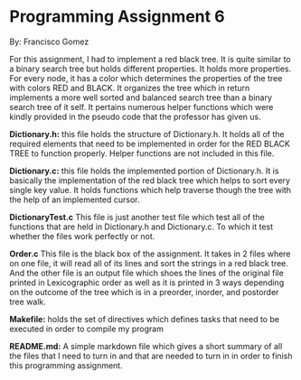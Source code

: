 # Programming Assignment 6

By: Francisco Gomez

For this assignment, I had to implement a red black tree. It is quite similar to a binary search tree
but holds different properties. It holds more properties. For every node, it has a color which determines
the properties of the tree with colors RED and BLACK. It organizes the tree which in return implements
a more well sorted and balanced search tree than a binary search tree of it self. It pertains numerous 
helper functions which were kindly provided in the pseudo code that the professor has given us. 

__Dictionary.h:__ this file holds the structure of Dictionary.h. It holds all of the required elements that
need to be implemented in order for the RED BLACK TREE to function properly. Helper functions are not 
included in this file.

__Dictionary.c:__ this file holds the implemented portion of Dictionary.h. It is basically the 
implementation of the red black tree which helps to sort every single key value. It holds functions which
help traverse though the tree with the help of an implemented cursor.

__DictionaryTest.c__ This file is just another test file which test all of the functions that are held in Dictionary.h
and Dictionary.c. To which it test whether the files work perfectly or not.

__Order.c__ This file is the black box of the assignment. It takes in 2 files where on one file, it will
read all of its lines and sort the strings in a red black tree. And the other file is an output file which
shoes the lines of the original file printed in Lexicographic order as well as it is printed in 3 ways
depending on the outcome of the tree which is in a preorder, inorder, and postorder tree walk.

__Makefile:__
holds the set of directives which defines tasks that need to be
executed in order to compile my program

__README.md:__
A simple markdown file which gives a short summary of all the files
that I need to turn in and that are needed to turn in in order to
finish this programming assignment.

